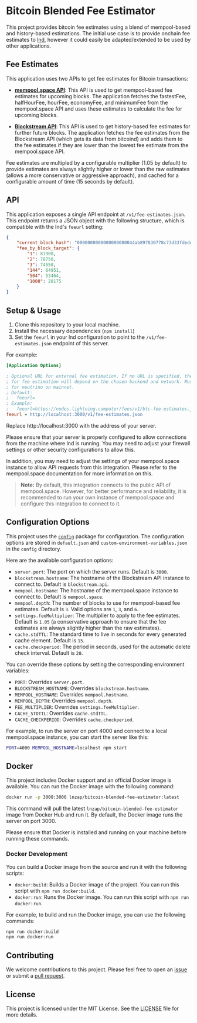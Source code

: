 # Bitcoin Blended Fee Estimator

This project provides bitcoin fee estimates using a blend of mempool-based and history-based estimations. The initial use case is to provide onchain fee estimates to [lnd](https://github.com/lightningnetwork/lnd), however it could easily be adapted/extended to be used by other applications.

## Fee Estimates

This application uses two APIs to get fee estimates for Bitcoin transactions:

- [**mempool.space API**](https://mempool.space/docs/api/rest): This API is used to get mempool-based fee estimates for upcoming blocks. The application fetches the fastestFee, halfHourFee, hourFee, economyFee, and minimumFee from the mempool.space API and uses these estimates to calculate the fee for upcoming blocks.

- [**Blockstream API**](https://github.com/Blockstream/esplora/blob/master/API.md): This API is used to get history-based fee estimates for further future blocks. The application fetches the fee estimates from the Blockstream API (which gets its data from bitcoind) and adds them to the fee estimates if they are lower than the lowest fee estimate from the mempool.space API.

Fee estimates are multipled by a configurable multiplier (1.05 by default) to provide estimates are always slightly higher or lower than the raw estimates (allows a more conservative or aggressive approach), and cached for a configurable amount of time (15 seconds by default).

## API

This application exposes a single API endpoint at `/v1/fee-estimates.json`. This endpoint returns a JSON object with the following structure, which is compatible with the lnd's `feeurl` setting:

```json
{
    "current_block_hash": "0000000000000000000044ab897830778c73d33fdeddde1f21e875fae2150378",
    "fee_by_block_target": {
        "1": 81900,
        "2": 78750,
        "3": 74550,
        "144": 64951,
        "504": 53464,
        "1008": 28175
    }
}
```

## Setup & Usage

1. Clone this repository to your local machine.
2. Install the necessary dependencies (`npm install`)
3. Set the `feeurl` in your lnd configuration to point to the `/v1/fee-estimates.json` endpoint of this server.

For example:

```ini
[Application Options]

; Optional URL for external fee estimation. If no URL is specified, the method
; for fee estimation will depend on the chosen backend and network. Must be set
; for neutrino on mainnet.
; Default:
;   feeurl=
; Example:
;   feeurl=https://nodes.lightning.computer/fees/v1/btc-fee-estimates.json
feeurl = http://localhost:3000/v1/fee-estimates.json
```

Replace http://localhost:3000 with the address of your server.

Please ensure that your server is properly configured to allow connections from the machine where lnd is running. You may need to adjust your firewall settings or other security configurations to allow this.

In addition, you may need to adjust the settings of your mempool.space instance to allow API requests from this integration. Please refer to the mempool.space documentation for more information on this.

> **Note:** By default, this integration connects to the public API of mempool.space. However, for better performance and reliability, it is recommended to run your own instance of mempool.space and configure this integration to connect to it.

## Configuration Options

This project uses the [`config`](https://www.npmjs.com/package/config) package for configuration. The configuration options are stored in `default.json` and `custom-environment-variables.json` in the `config` directory.

Here are the available configuration options:

- `server.port`: The port on which the server runs. Default is `3000`.
- `blockstream.hostname`: The hostname of the Blockstream API instance to connect to. Default is `blockstream.api`.
- `mempool.hostname`: The hostname of the mempool.space instance to connect to. Default is `mempool.space`.
- `mempool.depth`: The number of blocks to use for mempool-based fee estimates. Default is `3`. Valid options are `1`, `3`, and `6`.
- `settings.feeMultiplier`: The multiplier to apply to the fee estimates. Default is `1.05` (a conservative approach to ensure that the fee estimates are always slightly higher than the raw estimates).
- `cache.stdTTL`: The standard time to live in seconds for every generated cache element. Default is `15`.
- `cache.checkperiod`: The period in seconds, used for the automatic delete check interval. Default is `20`.

You can override these options by setting the corresponding environment variables:

- `PORT`: Overrides `server.port`.
- `BLOCKSTREAM_HOSTNAME`: Overrides `blockstream.hostname`.
- `MEMPOOL_HOSTNAME`: Overrides `mempool.hostname`.
- `MEMPOOL_DEPTH`: Overrides `mempool.depth`.
- `FEE_MULTIPLIER`: Overrides `settings.feeMultiplier`.
- `CACHE_STDTTL`: Overrides `cache.stdTTL`.
- `CACHE_CHECKPERIOD`: Overrides `cache.checkperiod`.

For example, to run the server on port 4000 and connect to a local mempool.space instance, you can start the server like this:

```bash
PORT=4000 MEMPOOL_HOSTNAME=localhost npm start
```

## Docker

This project includes Docker support and an official Docker image is available. You can run the Docker image with the following command:

```bash
docker run -p 3000:3000 lnzap/bitcoin-blended-fee-estimator:latest
```

This command will pull the latest `lnzap/bitcoin-blended-fee-estimator` image from Docker Hub and run it. By default, the Docker image runs the server on port 3000.

Please ensure that Docker is installed and running on your machine before running these commands.

### Docker Development

You can build a Docker image from the source and run it with the following scripts:

- `docker:build`: Builds a Docker image of the project. You can run this script with `npm run docker:build`.
- `docker:run`: Runs the Docker image. You can run this script with `npm run docker:run`.

For example, to build and run the Docker image, you can use the following commands:

```bash
npm run docker:build
npm run docker:run
```

## Contributing
We welcome contributions to this project. Please feel free to open an [issue](https://github.com/LN-Zap/bitcoin-blended-fee-estimator/issues) or submit a [pull request](https://github.com/LN-Zap/bitcoin-blended-fee-estimator/pulls).

## License
This project is licensed under the MIT License. See the [LICENSE](./LICENSE.md) file for more details.
